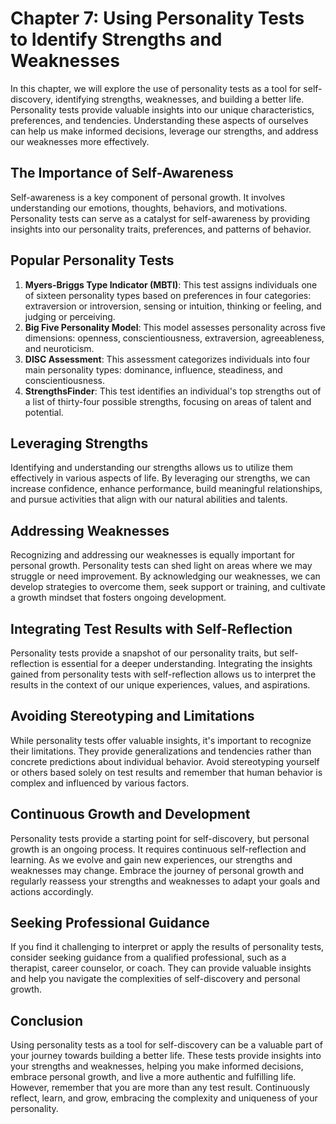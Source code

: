 Chapter 7: Using Personality Tests to Identify Strengths and Weaknesses
=======================================================================

In this chapter, we will explore the use of personality tests as a tool for self-discovery, identifying strengths, weaknesses, and building a better life. Personality tests provide valuable insights into our unique characteristics, preferences, and tendencies. Understanding these aspects of ourselves can help us make informed decisions, leverage our strengths, and address our weaknesses more effectively.

The Importance of Self-Awareness
--------------------------------

Self-awareness is a key component of personal growth. It involves understanding our emotions, thoughts, behaviors, and motivations. Personality tests can serve as a catalyst for self-awareness by providing insights into our personality traits, preferences, and patterns of behavior.

Popular Personality Tests
-------------------------

1. **Myers-Briggs Type Indicator (MBTI)**: This test assigns individuals one of sixteen personality types based on preferences in four categories: extraversion or introversion, sensing or intuition, thinking or feeling, and judging or perceiving.
2. **Big Five Personality Model**: This model assesses personality across five dimensions: openness, conscientiousness, extraversion, agreeableness, and neuroticism.
3. **DISC Assessment**: This assessment categorizes individuals into four main personality types: dominance, influence, steadiness, and conscientiousness.
4. **StrengthsFinder**: This test identifies an individual's top strengths out of a list of thirty-four possible strengths, focusing on areas of talent and potential.

Leveraging Strengths
--------------------

Identifying and understanding our strengths allows us to utilize them effectively in various aspects of life. By leveraging our strengths, we can increase confidence, enhance performance, build meaningful relationships, and pursue activities that align with our natural abilities and talents.

Addressing Weaknesses
---------------------

Recognizing and addressing our weaknesses is equally important for personal growth. Personality tests can shed light on areas where we may struggle or need improvement. By acknowledging our weaknesses, we can develop strategies to overcome them, seek support or training, and cultivate a growth mindset that fosters ongoing development.

Integrating Test Results with Self-Reflection
---------------------------------------------

Personality tests provide a snapshot of our personality traits, but self-reflection is essential for a deeper understanding. Integrating the insights gained from personality tests with self-reflection allows us to interpret the results in the context of our unique experiences, values, and aspirations.

Avoiding Stereotyping and Limitations
-------------------------------------

While personality tests offer valuable insights, it's important to recognize their limitations. They provide generalizations and tendencies rather than concrete predictions about individual behavior. Avoid stereotyping yourself or others based solely on test results and remember that human behavior is complex and influenced by various factors.

Continuous Growth and Development
---------------------------------

Personality tests provide a starting point for self-discovery, but personal growth is an ongoing process. It requires continuous self-reflection and learning. As we evolve and gain new experiences, our strengths and weaknesses may change. Embrace the journey of personal growth and regularly reassess your strengths and weaknesses to adapt your goals and actions accordingly.

Seeking Professional Guidance
-----------------------------

If you find it challenging to interpret or apply the results of personality tests, consider seeking guidance from a qualified professional, such as a therapist, career counselor, or coach. They can provide valuable insights and help you navigate the complexities of self-discovery and personal growth.

Conclusion
----------

Using personality tests as a tool for self-discovery can be a valuable part of your journey towards building a better life. These tests provide insights into your strengths and weaknesses, helping you make informed decisions, embrace personal growth, and live a more authentic and fulfilling life. However, remember that you are more than any test result. Continuously reflect, learn, and grow, embracing the complexity and uniqueness of your personality.
